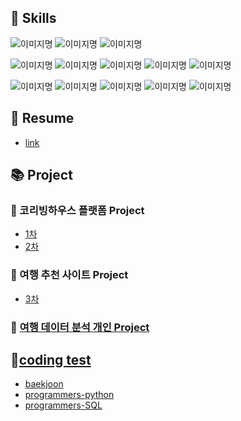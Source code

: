 ## 💫 Skills
<img alt="이미지명" src ="https://img.shields.io/badge/visual studio code-007ACC.svg?&style=for-the-badge&logo=visualstudiocode&logoColor=white"/> <img alt="이미지명" src ="https://img.shields.io/badge/google colab-F9AB00.svg?&style=for-the-badge&logo=googlecolab&logoColor=white"/> <img alt="이미지명" src ="https://img.shields.io/badge/mongodb-47A248.svg?&style=for-the-badge&logo=mongodb&logoColor=white"/>

<img alt="이미지명" src ="https://img.shields.io/badge/PYTHON-3776AB.svg?&style=for-the-badge&logo=PYTHON&logoColor=white"/> <img alt="이미지명" src ="https://img.shields.io/badge/pandas-150458.svg?&style=for-the-badge&logo=pandas&logoColor=white"/> <img alt="이미지명" src ="https://img.shields.io/badge/numpy-013243.svg?&style=for-the-badge&logo=numpy&logoColor=white"/> <img alt="이미지명" src ="https://img.shields.io/badge/selenium-43B02A.svg?&style=for-the-badge&logo=selenium&logoColor=white"/> <img alt="이미지명" src ="https://img.shields.io/badge/mysql-4479A1.svg?&style=for-the-badge&logo=mysql&logoColor=white"/>

<img alt="이미지명" src ="https://img.shields.io/badge/git-F05032.svg?&style=for-the-badge&logo=git&logoColor=white"/> <img alt="이미지명" src ="https://img.shields.io/badge/GitHub-181717.svg?&style=for-the-badge&logo=GitHub&logoColor=white"/> <img alt="이미지명" src ="https://img.shields.io/badge/slack-4A154B.svg?&style=for-the-badge&logo=slack&logoColor=white"/> <img alt="이미지명" src ="https://img.shields.io/badge/jirasoftware-0052CC.svg?&style=for-the-badge&logo=jirasoftware&logoColor=white"/> <img alt="이미지명" src ="https://img.shields.io/badge/docker-2496ED.svg?&style=for-the-badge&logo=docker&logoColor=white"/>


## 🎈 Resume
- [link](https://spice-evening-443.notion.site/5461688c9def402d97737d5e797004c4?pvs=74)

## 📚 Project
### 💬 코리빙하우스 플랫폼 Project
- [1차](https://github.com/btg1631/project_coliving)
- [2차](https://github.com/btg1631/co_lovehouse)

### 💬 여행 추천 사이트 Project
- [3차](https://github.com/nohjuhyeon/AI_LKJ_hubs_fastapi/tree/main)

### 💬 [여행 데이터 분석 개인 Project](https://github.com/btg1631/study_data_analytics/tree/main/docs/project_trip)

## 🌱[coding test](https://github.com/btg1631/study_pythons)
- [baekjoon](https://www.acmicpc.net/problemset)
- [programmers-python](https://school.programmers.co.kr/learn/challenges?order=acceptance_desc&levels=1&languages=python3&page=1)
- [programmers-SQL](https://school.programmers.co.kr/learn/challenges?order=acceptance_desc&page=1&languages=mysql&levels=2)

<!--
**btg1631/btg1631** is a ✨ _special_ ✨ repository because its `README.md` (this file) appears on your GitHub profile.

Here are some ideas to get you started:

- 🔭 I’m currently working on ...
- 🌱 I’m currently learning ...
- 👯 I’m looking to collaborate on ...
- 🤔 I’m looking for help with ...
- 💬 Ask me about ...
- 📫 How to reach me: ...
- 😄 Pronouns: ...
- ⚡ Fun fact: ...
-->
